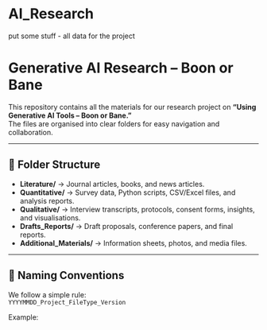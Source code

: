 # AI_Research

put some stuff - all data for the project
# Generative AI Research – Boon or Bane

This repository contains all the materials for our research project on **“Using Generative AI Tools – Boon or Bane.”**  
The files are organised into clear folders for easy navigation and collaboration.

---

## 📂 Folder Structure
- **Literature/** → Journal articles, books, and news articles.  
- **Quantitative/** → Survey data, Python scripts, CSV/Excel files, and analysis reports.  
- **Qualitative/** → Interview transcripts, protocols, consent forms, insights, and visualisations.  
- **Drafts_Reports/** → Draft proposals, conference papers, and final reports.  
- **Additional_Materials/** → Information sheets, photos, and media files.  

---

## 📝 Naming Conventions
We follow a simple rule:  
`YYYYMMDD_Project_FileType_Version`  

Example:  
